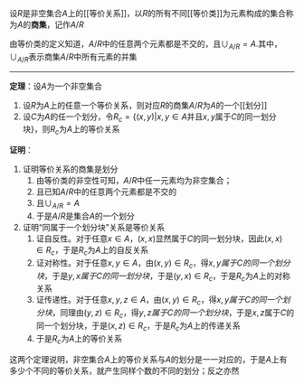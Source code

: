 设$R$是非空集合$A$上的[[等价关系]]，以$R$的所有不同[[等价类]]为元素构成的集合称为$A$的**商集**，记作$A/R$

由等价类的定义知道，$A/R$中的任意两个元素都是不交的，且$\cup_{A/R}=A.$其中，$\cup_{A/R}$表示商集$A/R$中所有元素的并集

---

**定理**：设$A$为一个非空集合
1. 设$R$为$A$上的任意一个等价关系，则对应$R$的商集$A/R$为$A$的一个[[划分]]
2. 设$C$为$A$的任一个划分，令$R_c=\{(x,y)|x,y\in A$并且$x,y$属于$C$的同一划分块$\}$，则$R_c$为$A$上的等价关系

**证明**：
1. 证明等价关系的商集是划分
	 1. 由等价类的非空性可知，$A/R$中任一元素均为非空集合；
	 2. 且已知$A/R$中的任意两个元素都是不交的
	 3. 且$\cup_{A/R}=A$
	 4. 于是$A/R$是集合$A$的一个划分
2. 证明“同属于一个划分块”关系是等价关系
	  1. 证自反性。对于任意$x\in A$，$(x,x)$显然属于$C$的同一划分块，因此$(x,x)\in R_c$，于是$R_c$为$A$上的自反关系
	  2. 证对称性。对于任意$x,y\in A$，由$(x,y)\in R_c$，得$x,y属于C的同一个划分块$，于是$y,x属于C的同一划分块$，于是$(y,x)\in R_c$，于是$R_c$为$A$上的对称关系
	  3. 证传递性。对于任意$x,y,z\in A$，由$(x,y)\in R_c$，得$x,y属于C的同一个划分块$，同理由$(y,z)\in R_c$，得$y,z属于C的同一个划分块$，于是$x,z$属于$C$的同一个划分块，于是$(x,z)\in R_c$，于是$R_c$为$A$上的传递关系
	  4. 于是$R_c$为$A$上的等价关系

这两个定理说明，非空集合$A$上的等价关系与$A$的划分是一一对应的，于是$A$上有多少个不同的等价关系，就产生同样个数的不同的划分；反之亦然